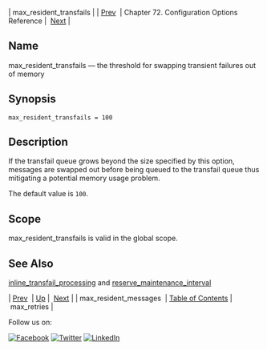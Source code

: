 | max_resident_transfails |
| [Prev](conf.ref.max_resident_messages.php)  | Chapter 72. Configuration Options Reference |  [Next](conf.ref.max_retries.php) |

<a name="conf.ref.max_resident_transfails"></a>
## Name

max_resident_transfails — the threshold for swapping transient failures out of memory

## Synopsis

`max_resident_transfails = 100`

<a name="idp25413376"></a>
## Description

If the transfail queue grows beyond the size specified by this option, messages are swapped out before being queued to the transfail queue thus mitigating a potential memory usage problem.

The default value is `100`.

<a name="idp25416272"></a>
## Scope

max_resident_transfails is valid in the global scope.

<a name="idp25418112"></a>
## See Also

[inline_transfail_processing](conf.ref.inline_transfail_processing.php "inline_transfail_processing") and [reserve_maintenance_interval](conf.ref.reserve_maintenance_interval.php "reserve_maintenance_interval")

| [Prev](conf.ref.max_resident_messages.php)  | [Up](config.options.ref.php) |  [Next](conf.ref.max_retries.php) |
| max_resident_messages  | [Table of Contents](index.php) |  max_retries |

Follow us on:

[![Facebook](https://support.messagesystems.com/images/icon-facebook.png)](http://www.facebook.com/messagesystems) [![Twitter](https://support.messagesystems.com/images/icon-twitter.png)](http://twitter.com/#!/MessageSystems) [![LinkedIn](https://support.messagesystems.com/images/icon-linkedin.png)](http://www.linkedin.com/company/message-systems)